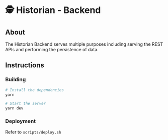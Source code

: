 # 🕵️  Historian - Backend

## About

The Historian Backend serves multiple purposes including serving the REST APIs and performing the persistence of data.

## Instructions

### Building

```bash
# Install the dependencies
yarn

# Start the server
yarn dev
```

### Deployment

Refer to `scripts/deploy.sh`